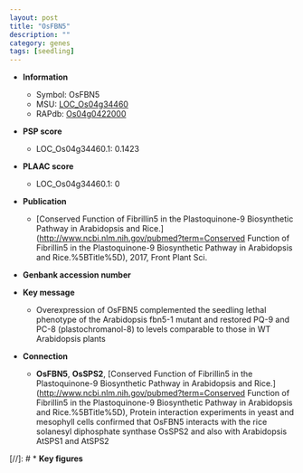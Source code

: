 ```yaml
---
layout: post
title: "OsFBN5"
description: ""
category: genes
tags: [seedling]
---
```


* **Information**  
    + Symbol: OsFBN5  
    + MSU: [LOC_Os04g34460](http://rice.plantbiology.msu.edu/cgi-bin/ORF_infopage.cgi?orf=LOC_Os04g34460)  
    + RAPdb: [Os04g0422000](http://rapdb.dna.affrc.go.jp/viewer/gbrowse_details/irgsp1?name=Os04g0422000)  

* **PSP score**  
    + LOC_Os04g34460.1: 0.1423 

* **PLAAC score**  
    + LOC_Os04g34460.1: 0 

* **Publication**  
    + [Conserved Function of Fibrillin5 in the Plastoquinone-9 Biosynthetic Pathway in Arabidopsis and Rice.](http://www.ncbi.nlm.nih.gov/pubmed?term=Conserved Function of Fibrillin5 in the Plastoquinone-9 Biosynthetic Pathway in Arabidopsis and Rice.%5BTitle%5D), 2017, Front Plant Sci.

* **Genbank accession number**  

* **Key message**  
    + Overexpression of OsFBN5 complemented the seedling lethal phenotype of the Arabidopsis fbn5-1 mutant and restored PQ-9 and PC-8 (plastochromanol-8) to levels comparable to those in WT Arabidopsis plants

* **Connection**  
    + __OsFBN5__, __OsSPS2__, [Conserved Function of Fibrillin5 in the Plastoquinone-9 Biosynthetic Pathway in Arabidopsis and Rice.](http://www.ncbi.nlm.nih.gov/pubmed?term=Conserved Function of Fibrillin5 in the Plastoquinone-9 Biosynthetic Pathway in Arabidopsis and Rice.%5BTitle%5D),  Protein interaction experiments in yeast and mesophyll cells confirmed that OsFBN5 interacts with the rice solanesyl diphosphate synthase OsSPS2 and also with Arabidopsis AtSPS1 and AtSPS2

[//]: # * **Key figures**  


